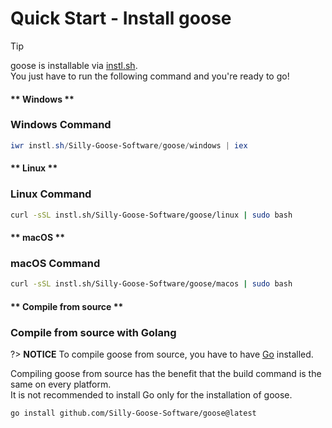 # Quick Start - Install goose

> [!TIP]
> goose is installable via [instl.sh](https://instl.sh).\
> You just have to run the following command and you're ready to go!

<!-- tabs:start -->

#### ** Windows **

### Windows Command

```powershell
iwr instl.sh/Silly-Goose-Software/goose/windows | iex
```

#### ** Linux **

### Linux Command

```bash
curl -sSL instl.sh/Silly-Goose-Software/goose/linux | sudo bash
```

#### ** macOS **

### macOS Command

```bash
curl -sSL instl.sh/Silly-Goose-Software/goose/macos | sudo bash
```

#### ** Compile from source **

### Compile from source with Golang

?> **NOTICE**
To compile goose from source, you have to have [Go](https://golang.org/) installed.

Compiling goose from source has the benefit that the build command is the same on every platform.\
It is not recommended to install Go only for the installation of goose.

```command
go install github.com/Silly-Goose-Software/goose@latest
```

<!-- tabs:end -->
